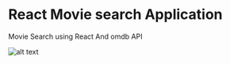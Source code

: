 # React Movie search Application 

Movie Search using React And omdb API

![alt text]([image.jpg](https://github.com/MustafaAlfaisal/Movie-Land/blob/master/search-screen.png))

